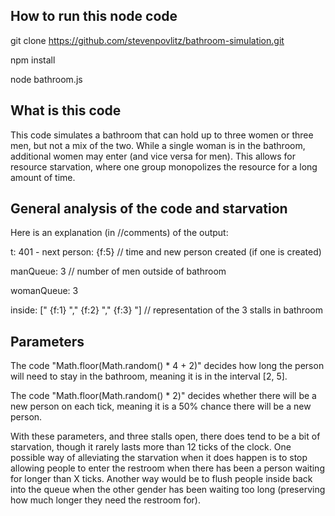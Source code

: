## How to run this node code

git clone https://github.com/stevenpovlitz/bathroom-simulation.git

npm install

node bathroom.js

## What is this code

This code simulates a bathroom that can hold up to three women or three men, but
not a mix of the two. While a single woman is in the bathroom, additional women
may enter (and vice versa for men). This allows for resource starvation, where
one group monopolizes the resource for a long amount of time.

## General analysis of the code and starvation

Here is an explanation (in //comments) of the output:

t: 401 - next person:  {f:5} // time and new person created (if one is created)

manQueue:   3 // number of men outside of bathroom

womanQueue:   3

inside: [" {f:1} "," {f:2} "," {f:3} "] // representation of the 3 stalls in bathroom

## Parameters 

The code "Math.floor(Math.random() * 4 + 2)" decides how long the person will need to
stay in the bathroom, meaning it is in the interval [2, 5].

The code "Math.floor(Math.random() * 2)" decides whether there will be a new
person on each tick, meaning it is a 50% chance there will be a new person.

With these parameters, and three stalls open, there does tend to be a bit of
starvation, though it rarely lasts more than 12 ticks of the clock. One possible
way of alleviating the starvation when it does happen is to stop allowing
people to enter the restroom when there has been a person waiting for longer than
X ticks. Another way would be to flush people inside back into the queue when the
other gender has been waiting too long (preserving how much longer they need the
restroom for).
